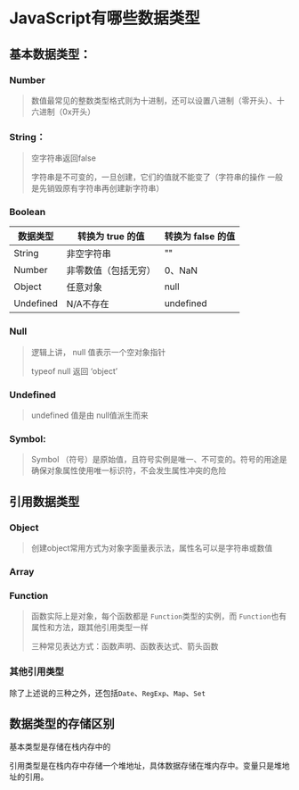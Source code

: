 # JavaScript有哪些数据类型

## 基本数据类型：

### Number

> 数值最常见的整数类型格式则为十进制，还可以设置八进制（零开头）、十六进制（0x开头）

### String：

> 空字符串返回false
>
> 字符串是不可变的，一旦创建，它们的值就不能变了（字符串的操作 一般是先销毁原有字符串再创建新字符串）

### Boolean

| 数据类型  | 转换为 true 的值     | 转换为 false 的值 |
| --------- | -------------------- | ----------------- |
| String    | 非空字符串           | ""                |
| Number    | 非零数值（包括无穷） | 0、NaN            |
| Object    | 任意对象             | null              |
| Undefined | N/A不存在            | undefined         |

### Null

> 逻辑上讲， null 值表示一个空对象指针
>
> typeof null 返回 ‘object’

### Undefined

> undefined 值是由 null值派生而来

### Symbol:

> Symbol （符号）是原始值，且符号实例是唯一、不可变的。符号的用途是确保对象属性使用唯一标识符，不会发生属性冲突的危险



## 引用数据类型

### Object

> 创建object常用方式为对象字面量表示法，属性名可以是字符串或数值

### Array

### Function

> 函数实际上是对象，每个函数都是 `Function`类型的实例，而 `Function`也有属性和方法，跟其他引用类型一样
>
> 三种常见表达方式：函数声明、函数表达式、箭头函数

### 其他引用类型

除了上述说的三种之外，还包括`Date`、`RegExp`、`Map`、`Set`


## 数据类型的存储区别

基本类型是存储在栈内存中的

引用类型是在栈内存中存储一个堆地址，具体数据存储在堆内存中。变量只是堆地址的引用。